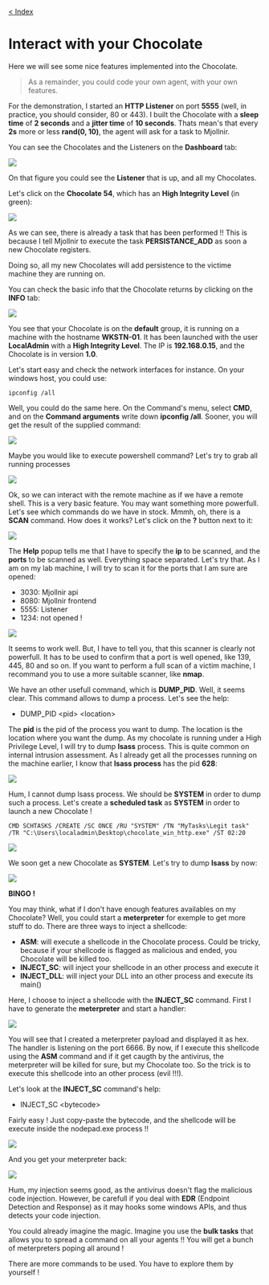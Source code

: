 [< Index](index.md)

# Interact with your Chocolate

Here we will see some nice features implemented into the Chocolate.

> As a remainder, you could code your own agent, with your own features.

For the demonstration, I started an **HTTP Listener** on port **5555** (well, in practice, you should consider, 80 or 443). I built the Chocolate with a **sleep time** of **2 seconds** and a **jitter time** of **10 seconds**. Thats mean's that every **2s** more or less **rand(0, 10)**, the agent will ask for a task to Mjollnir.

You can see the Chocolates and the Listeners on the **Dashboard** tab:

![](images/chocolate-interaction/dashboard.png)

On that figure you could see the **Listener** that is up, and all my Chocolates.

Let's click on the **Chocolate 54**, which has an **High Integrity Level** (in green):

![](images/chocolate-interaction/open_chocolate.png)

As we can see, there is already a task that has been performed !! This is because I tell Mjollnir to execute the task **PERSISTANCE_ADD** as soon a new Chocolate registers.

Doing so, all my new Chocolates will add persistence to the victime machine they are running on.

You can check the basic info that the Chocolate returns by clicking on the **INFO** tab:

![](images/chocolate-interaction/infos.png)

You see that your Chocolate is on the **default** group, it is running on a machine with the hostname **WKSTN-01**. It has been launched with the user **LocalAdmin** with a **High Integrity Level**. The IP is **192.168.0.15**, and the Chocolate is in version **1.0**.

Let's start easy and check the network interfaces for instance. On your windows host, you could use:
```
ipconfig /all
```

Well, you could do the same here. On the Command's menu, select **CMD**, and on the **Command arguments** write down **ipconfig /all**. Sooner, you will get the result of the supplied command:

![](images/chocolate-interaction/ipconfig.png)

Maybe you would like to execute powershell command? Let's try to grab all running processes

![](images/chocolate-interaction/process.png)

Ok, so we can interact with the remote machine as if we have a remote shell. This is a very basic feature. You may want something more powerfull. Let's see which commands do we have in stock. Mmmh, oh, there is a **SCAN** command. How does it works? Let's click on the **?** button next to it:

![](images/chocolate-interaction/help.png)

The **Help** popup tells me that I have to specify the **ip** to be scanned, and the **ports** to be scanned as well. Everything space separated. Let's try that. As I am on my lab machine, I will try to scan it for the ports that I am sure are opened:
* 3030: Mjollnir api
* 8080: Mjollnir frontend
* 5555: Listener
* 1234: not opened !

![](images/chocolate-interaction/scan.png)

It seems to work well. But, I have to tell you, that this scanner is clearly not powerfull. It has to be used to confirm that a port is well opened, like 139, 445, 80 and so on. If you want to perform a full scan of a victim machine, I recommand you to use a more suitable scanner, like **nmap**.

We have an other usefull command, which is **DUMP_PID**. Well, it seems clear. This command allows to dump a process. Let's see the help:
* DUMP_PID \<pid\> \<location\>

The **pid** is the pid of the process you want to dump. The location is the location where you want the dump. As my chocolate is running under a High Privilege Level, I will try to dump **lsass** process. This is quite common on internal intrusion assessment. As I already get all the processes running on the machine earlier, I know that **lsass process** has the pid **628**:

![](images/chocolate-interaction/lsass_error.png)

Hum, I cannot dump lsass process. We should be **SYSTEM** in order to dump such a process. Let's create a **scheduled task** as **SYSTEM** in order to launch a new Chocolate !
```
CMD SCHTASKS /CREATE /SC ONCE /RU "SYSTEM" /TN "MyTasks\Legit task" /TR "C:\Users\localadmin\Desktop\chocolate_win_http.exe" /ST 02:20
```

![](images/chocolate-interaction/scheduled_task.png)

We soon get a new Chocolate as **SYSTEM**. Let's try to dump **lsass** by now:

![](images/chocolate-interaction/lsass_success.png)

**BINGO !**

You may think, what if I don't have enough features availables on my Chocolate? Well, you could start a **meterpreter** for exemple to get more stuff to do. There are three ways to inject a shellcode:
* **ASM**: will execute a shellcode in the Chocolate process. Could be tricky, because if your shellcode is flagged as malicious and ended, you Chocolate will be killed too.
* **INJECT_SC**: will inject your shellcode in an other process and execute it
* **INJECT_DLL**: will inject your DLL into an other process and execute its main()

Here, I choose to inject a shellcode with the **INJECT_SC** command. First I have to generate the **meterpreter** and start a handler:

![](images/chocolate-interaction/msfconsole.png)

You will see that I created a meterpreter payload and displayed it as hex. The handler is listening on the port 6666. By now, if I execute this shellcode using the **ASM** command and if it get caugth by the antivirus, the meterpreter will be killed for sure, but my Chocolate too. So the trick is to execute this shellcode into an other process (evil !!!).

Let's look at the **INJECT_SC** command's help:
* INJECT_SC \<bytecode\>

Fairly easy ! Just copy-paste the bytecode, and the shellcode will be execute inside the nodepad.exe process !!

![](images/chocolate-interaction/inject_sc_success.png)

And you get your meterpreter back:

![](images/chocolate-interaction/meterpreter_success.png)

Hum, my injection seems good, as the antivirus doesn't flag the malicious code injection. However, be carefull if you deal with **EDR** (Endpoint Detection and Response) as it may hooks some windows APIs, and thus detects your code injection.

You could already imagine the magic. Imagine you use the **bulk tasks** that allows you to spread a command on all your agents !! You will get a bunch of meterpreters poping all around !

There are more commands to be used. You have to explore them by yourself !